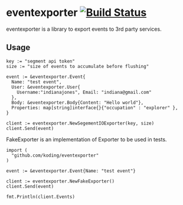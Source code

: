 # eventexporter [![Build Status](https://travis-ci.org/koding/eventexporter.svg?branch=master)](https://travis-ci.org/koding/eventexporter)

eventexporter is a library to export events to 3rd party services.

## Usage

    key := "segment api token"
    size := "size of events to accumulate before flushing"

    event := &eventexporter.Event{
      Name: "test event",
      User: &eventexporter.User{
        Username:"indianajones", Email: "indiana@gmail.com"
      },
      Body: &eventexporter.Body{Content: "Hello world"},
      Properties: map[string]interface{}{"occupation" : "explorer" },
    }

    client := eventexporter.NewSegementIOExporter(key, size)
    client.Send(event)

FakeExporter is an implementation of Exporter to be used in tests.

    import (
      "github.com/koding/eventexporter"
    )

    event := &eventexporter.Event{Name: "test event"}

    client := eventexporter.NewFakeExporter()
    client.Send(event)

    fmt.Println(client.Events)
